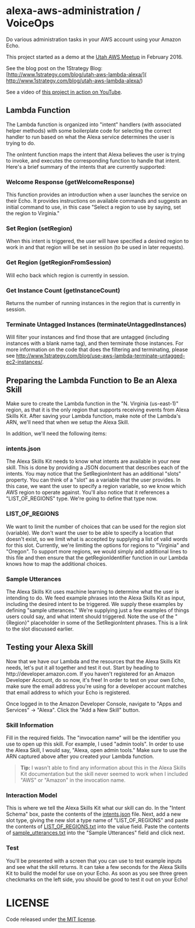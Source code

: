 # alexa-aws-administration / VoiceOps
Do various administration tasks in your AWS account using your Amazon Echo.

This project started as a demo at the [Utah AWS Meetup](http://www.meetup.com/utah-aws/) in February 2016.

See the blog post on the 1Strategy Blog: [http://www.1strategy.com/blog/utah-aws-lambda-alexa/]( http://www.1strategy.com/blog/utah-aws-lambda-alexa/)

See a video of [this project in action on YouTube](https://www.youtube.com/watch?v=YH1P8ckFoLU).

## Lambda Function
The Lambda function is organized into "intent" handlers (with associated helper methods) with some boilerplate code for selecting the correct handler to run based on what the Alexa service determines the user is trying to do.

The onIntent function maps the intent that Alexa believes the user is trying to invoke, and executes the corresponding function to handle that intent. Here's a brief summary of the intents that are currently supported:
<h3>Welcome Response (getWelcomeResponse)</h3>
This function provides an introduction when a user launches the service on their Echo. It provides instructions on available commands and suggests an initial command to use, in this case "Select a region to use by saying, set the region to Virginia."
<h3>Set Region (setRegion)</h3>
When this intent is triggered, the user will have specified a desired region to work in and that region will be set in session (to be used in later requests).
<h3>Get Region (getRegionFromSession)</h3>
Will echo back which region is currently in session.
<h3>Get Instance Count (getInstanceCount)</h3>
Returns the number of running instances in the region that is currently in session.
<h3>Terminate Untagged Instances (terminateUntaggedInstances)</h3>
Will filter your instances and find those that are untagged (including instances with a blank name tag), and then terminate those instances. For more information on the code that does the filtering and terminating, please see <a href="http://www.1strategy.com/blog/use-aws-lambda-terminate-untagged-ec2-instances/" target="_blank">http://www.1strategy.com/blog/use-aws-lambda-terminate-untagged-ec2-instances/</a>.
<h2>Preparing the Lambda Function to Be an Alexa Skill</h2>
Make sure to create the Lambda function in the "N. Virginia (us-east-1)" region, as that it is the only region that supports receiving events from Alexa Skills Kit. After saving your Lambda function, make note of the Lambda's ARN, we'll need that when we setup the Alexa Skill.

In addition, we'll need the following items:
<h3>intents.json</h3>
The Alexa Skills Kit needs to know what intents are available in your new skill. This is done by providing a JSON document that describes each of the intents. You may notice that the SetRegionIntent has an additional "slots" property. You can think of a "slot" as a variable that the user provides. In this case, we want the user to specify a region variable, so we know which AWS region to operate against. You'll also notice that it references a "LIST_OF_REGIONS" type. We're going to define that type now.
<h3>LIST_OF_REGIONS</h3>
We want to limit the number of choices that can be used for the region slot (variable). We don't want the user to be able to specify a location that doesn't exist, so we limit what is accepted by supplying a list of valid words for this slot. Currently, we're limiting the options for regions to "Virginia" and "Oregon". To support more regions, we would simply add additional lines to this file and then ensure that the getRegionIdentifier function in our Lambda knows how to map the additional choices.
<h3>Sample Utterances</h3>
The Alexa Skills Kit uses machine learning to determine what the user is intending to do. We feed example phrases into the Alexa Skills Kit as input, including the desired intent to be triggered. We supply these examples by defining "sample utterances." We're supplying just a few examples of things users could say, and what intent should triggered. Note the use of the "{Region}" placeholder in some of the SetRegionIntent phrases. This is a link to the slot discussed earlier.
<h2>Testing your Alexa Skill</h2>
Now that we have our Lambda and the resources that the Alexa Skills Kit needs, let's put it all together and test it out. Start by heading to http://developer.amazon.com. If you haven't registered for an Amazon Developer Account, do so now, it's free! In order to test on your own Echo, make sure the email address you're using for a developer account matches that email address to which your Echo is registered.

Once logged in to the Amazon Developer Console, navigate to "Apps and Services" -&gt; "Alexa". Click the "Add a New Skill" button.
<h3>Skill Information</h3>
Fill in the required fields. The "invocation name" will be the identifier you use to open up this skill. For example, I used "admin tools". In order to use the Alexa Skill, I would say, "Alexa, open admin tools." Make sure to use the ARN captured above after you created your Lambda function.
<blockquote><strong>Tip: </strong>I wasn't able to find any information about this in the Alexa Skills Kit documentation but the skill never seemed to work when I included "AWS" or "Amazon" in the invocation name.</blockquote>
<h3>Interaction Model</h3>
This is where we tell the Alexa Skills Kit what our skill can do. In the "Intent Schema" box, paste the contents of the <a href="https://github.com/1Strategy/alexa-aws-administration/blob/master/intents.json">intents.json</a> file. Next, add a new slot type, giving the new slot a type name of "LIST_OF_REGIONS" and paste the contents of <a href="https://github.com/1Strategy/alexa-aws-administration/blob/master/intents.json">LIST_OF_REGIONS.txt</a> into the value field. Paste the contents of <a href="https://github.com/1Strategy/alexa-aws-administration/blob/master/sample_utterances.txt">sample_utterances.txt</a> into the "Sample Utterances" field and click next.
<h3>Test</h3>
You'll be presented with a screen that you can use to test example inputs and see what the skill returns. It can take a few seconds for the Alexa Skills Kit to build the model for use on your Echo. As soon as you see three green checkmarks on the left side, you should be good to test it out on your Echo!

# LICENSE

Code released under [the MIT license](https://github.com/1Strategy/alexa-aws-administration/blob/master/LICENSE).
